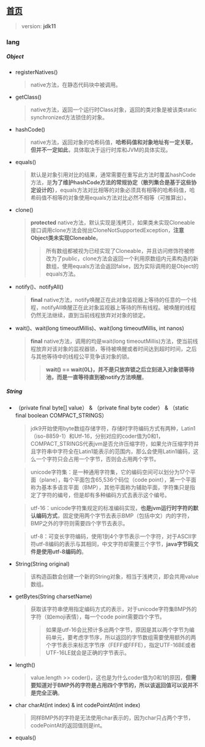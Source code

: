 ## [首页](https://kingkh1995.github.io/blog/)
> version: **jdk11**

### lang

##### Object
  - registerNatives()
    > native方法，在静态代码块中被调用。
  - getClass()
    > native方法，返回一个运行时Class对象，返回的类对象是被该类static synchronized方法锁住的对象。
  - hashCode()
    > native方法，返回对象的哈希码值，**哈希码值和对象地址有一定关联，但并不一定如此**，具体取决于运行时库和JVM的具体实现。
  - equals()
    > 默认是对象引用对比的结果，通常需要在重写此方法时覆盖hashCode方法，是**为了维护hashCode方法的常规协定（散列集合是基于这些协定设计的）**，equals方法对比相等的对象必须具有相等的哈希码值，哈希码值不相等的对象使用equals方法对比必然不相等（可推算出）。
  - clone()
    > **protected** native方法，默认实现是浅拷贝，如果类未实现Cloneable接口调用clone方法会抛出CloneNotSupportedException，**注意Object类未实现Cloneable**。
    >> 所有数组都被视为已经实现了Cloneable，并且访问修饰符被修改为了public，clone方法会返回一个利用原数组内元素构造的新数组，使用equals方法会返回false，因为实际调用的是Object的equals方法。
  - notify()、notifyAll()
    > **final** native方法，notify唤醒正在此对象监视器上等待的任意的一个线程，notifyAll唤醒正在此对象监视器上等待的所有线程。被唤醒的线程仍然无法继续，直到当前线程放弃对对象的锁定。
  - wait()、wait(long timeoutMillis)、wait(long timeoutMillis, int nanos)
    > **final** native方法，调用的均是wait(long timeoutMillis)方法，使当前线程放弃对该对象的监视器锁，等待被唤醒或者时间达到超时时间，之后与其他等待中的线程公平竞争该对象的锁。
    >> **wait() == wait(0L)，并不是只放弃锁之后立刻进入对象锁等待池，而是一直等待直到被notify方法唤醒**。
    
##### String
 - （private final byte[] value） & （private final byte coder） & （static final boolean COMPACT_STRINGS）
    > jdk9开始使用byte数组存储字符，存储时字符编码方式有两种，Latin1（iso-8859-1）和Utf-16，分别对应的coder值为0和1，COMPACT_STRINGS代表jvm是否允许压缩字符，如果允许压缩字符并且字符串中字符全在Latin1能表示的范围内，那么会使用Latin1编码，这么一个字符只会占用一个字节，否则会占用两个字节。
    
    > unicode字符集：是一种通用字符集，它的编码空间可以划分为17个平面（plane），每个平面包含65,536个码位（code point），第一个平面称为基本多语言平面（BMP），其他平面称为辅助平面，字符集只是指定了字符的编号，但是却有多种编码方式去表示这个编号。
    
    > utf-16：unicode字符集规定的标准编码实现，**也是jvm运行时字符的默认编码方式**，固定使用两个字节去表示BMP（包括中文）内的字符，BMP之外的字符则需要四个字节去表示。
    
    > utf-8：可变长字符编码，使用1到4个字节表示一个字符，对于ASCII字符utf-8编码的表示与其相同，中文字符却需要三个字节，**java字节码文件是使用utf-8编码的**。
    
  - String(String original)
    > 该构造函数会创建一个新的String对象，相当于浅拷贝，即会共用value数组。
  - getBytes(String charsetName)
    > 获取该字符串使用指定编码方式的表示，对于unicode字符集BMP外的字符（如emoji表情），每一个code point需要四个字节。
    >> 如果是utf-16会比预计多出两个字节，原因是其以两个字节为编码单元，要考虑字节序，所以返回的字节数组需要使用额外的两个字节表示来标志字节序（FEFF或FFFE），指定UTF-16BE或者UTF-16LE就会是正确的字节表示。
  - length()
    > value.length >> coder()，这也是为什么coder值为0和1的原因，**但需要知道对于BMP外的字符是占用四个字节的，所以该返回值可以说并不是完全正确**。
  - char charAt(int index) & int codePointAt(int index)
    > 同样BMP外的字符是无法使用char表示的，因为char只占两个字节，codePointAt的返回值则是int。
  - equals()
    > 
